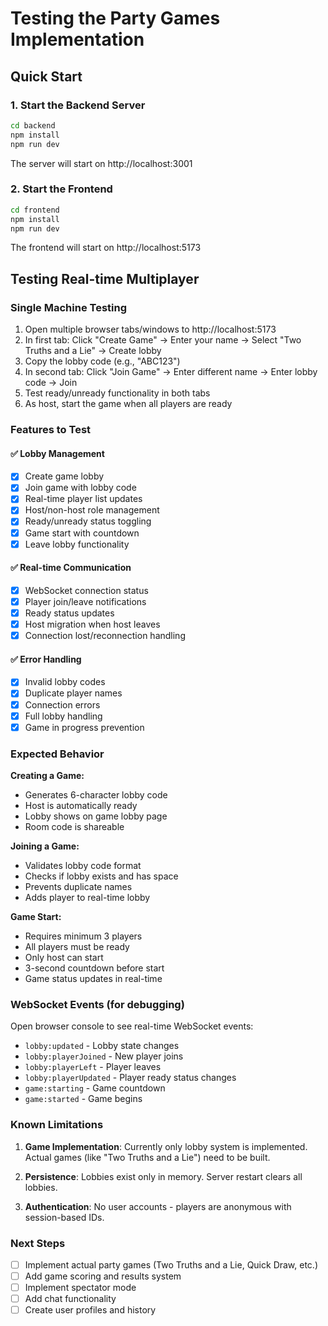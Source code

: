 # Testing the Party Games Implementation

## Quick Start

### 1. Start the Backend Server

```bash
cd backend
npm install
npm run dev
```

The server will start on http://localhost:3001

### 2. Start the Frontend

```bash
cd frontend
npm install
npm run dev
```

The frontend will start on http://localhost:5173

## Testing Real-time Multiplayer

### Single Machine Testing

1. Open multiple browser tabs/windows to http://localhost:5173
2. In first tab: Click "Create Game" → Enter your name → Select "Two Truths and a Lie" → Create
   lobby
3. Copy the lobby code (e.g., "ABC123")
4. In second tab: Click "Join Game" → Enter different name → Enter lobby code → Join
5. Test ready/unready functionality in both tabs
6. As host, start the game when all players are ready

### Features to Test

#### ✅ Lobby Management

- [x] Create game lobby
- [x] Join game with lobby code
- [x] Real-time player list updates
- [x] Host/non-host role management
- [x] Ready/unready status toggling
- [x] Game start with countdown
- [x] Leave lobby functionality

#### ✅ Real-time Communication

- [x] WebSocket connection status
- [x] Player join/leave notifications
- [x] Ready status updates
- [x] Host migration when host leaves
- [x] Connection lost/reconnection handling

#### ✅ Error Handling

- [x] Invalid lobby codes
- [x] Duplicate player names
- [x] Connection errors
- [x] Full lobby handling
- [x] Game in progress prevention

### Expected Behavior

**Creating a Game:**

- Generates 6-character lobby code
- Host is automatically ready
- Lobby shows on game lobby page
- Room code is shareable

**Joining a Game:**

- Validates lobby code format
- Checks if lobby exists and has space
- Prevents duplicate names
- Adds player to real-time lobby

**Game Start:**

- Requires minimum 3 players
- All players must be ready
- Only host can start
- 3-second countdown before start
- Game status updates in real-time

### WebSocket Events (for debugging)

Open browser console to see real-time WebSocket events:

- `lobby:updated` - Lobby state changes
- `lobby:playerJoined` - New player joins
- `lobby:playerLeft` - Player leaves
- `lobby:playerUpdated` - Player ready status changes
- `game:starting` - Game countdown
- `game:started` - Game begins

### Known Limitations

1. **Game Implementation**: Currently only lobby system is implemented. Actual games (like "Two
   Truths and a Lie") need to be built.

2. **Persistence**: Lobbies exist only in memory. Server restart clears all lobbies.

3. **Authentication**: No user accounts - players are anonymous with session-based IDs.

### Next Steps

- [ ] Implement actual party games (Two Truths and a Lie, Quick Draw, etc.)
- [ ] Add game scoring and results system
- [ ] Implement spectator mode
- [ ] Add chat functionality
- [ ] Create user profiles and history

